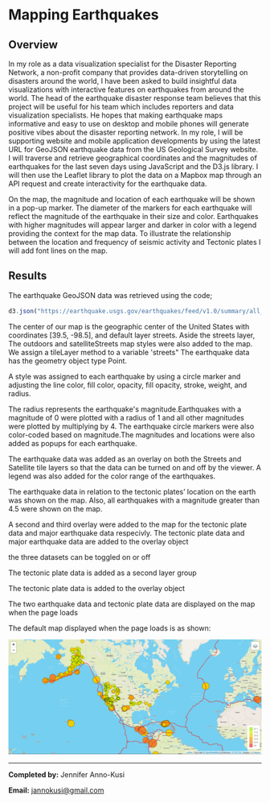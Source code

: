 # Mapping Earthquakes
## Overview 

In my role as a data visualization specialist for the Disaster Reporting Network, a non-profit company that provides data-driven storytelling on disasters around the world, I have been asked to build insightful data visualizations with interactive features on earthquakes from around the world. The head of the earthquake disaster response team believes that this project will be useful for his team which includes reporters and data visualization specialists. He hopes that making earthquake maps informative and easy to use on desktop and mobile phones will generate positive vibes about the disaster reporting network. In my role, I will be supporting website and mobile application developments by using the latest URL for GeoJSON earthquake data from the US Geological Survey website. I will traverse and retrieve geographical coordinates and the magnitudes of earthquakes for the last seven days using JavaScript and the D3.js library. I will then use the Leaflet library to plot the data on a Mapbox map through an API request and create interactivity for the earthquake data.
 
On the map, the magnitude and location of each earthquake will be shown in a pop-up marker. The diameter of the markers for each earthquake will reflect the magnitude of the earthquake in their size and color. Earthquakes with higher magnitudes will appear larger and darker in color with a legend providing the context for the map data.
To illustrate the relationship between the location and frequency of seismic activity and Tectonic plates I will add font lines on the map.

## Results 
The earthquake GeoJSON data was retrieved using the code;
``` JavaScript
d3.json("https://earthquake.usgs.gov/earthquakes/feed/v1.0/summary/all_week.geojson").then(function(data)
```

The center of our map is the geographic center of the United States with coordinates [39.5, -98.5], and default layer streets. Aside the streets layer, The outdoors and satelliteStreets map styles were also added to the map. 
We assign a tileLayer method to a variable 'streets"
The earthquake data has the geometry object type Point. 

A style was assigned to each earthquake by using a circle marker and adjusting the line color, fill color, opacity, fill opacity, stroke, weight, and radius.

The radius represents the earthquake's magnitude.Earthquakes with a magnitude of 0 were plotted with a radius of 1 and all other magnitudes were plotted by multiplying by 4. The earthquake circle markers were also color-coded based on magnitude.The magnitudes and locations were also added as popups for each earthquake.


The earthquake data was added as an overlay on both the Streets and Satellite tile layers so that the data can be turned on and off by the viewer. A legend was also added for the color range of the earthquakes.

The earthquake data in relation to the tectonic plates’ location on the earth was shown on the map. Also, all earthquakes with a magnitude greater than 4.5 were shown on the map.

A second and third overlay were added to the map for the tectonic plate data and major earthquake data respecivly. 
The tectonic plate data and major earthquake data are added to the overlay object

the three datasets can be toggled on or off

The tectonic plate data is added as a second layer group 

The tectonic plate data is added to the overlay object

The two earthquake data and tectonic plate data are displayed on the map when the page loads

The default map displayed when the page loads is as shown:

![image](https://github.com/GerlechJen/Mapping_Earthquakes/blob/main/Images/default%20map.png)

----

**Completed by:** Jennifer Anno-Kusi

**Email:** jannokusi@gmail.com 

